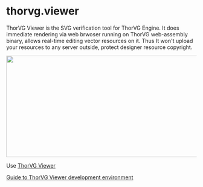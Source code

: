 # thorvg.viewer

ThorVG Viewer is the SVG verification tool for ThorVG Engine. It does immediate rendering via web brwoser running on ThorVG web-assembly binary, allows real-time editing vector resources on it. Thus It won't upload your resources to any server outside, protect designer resource copyright.
</br>
<p align="center">
  <img width="860" height="268" src="https://github.com/Samsung/thorvg.viewer/blob/master/res/flow.png">
</p>

Use [ThorVG Viewer](https://samsung.github.io/thorvg.viewer/)

[Guide to ThorVG Viewer development environment](https://github.com/Samsung/thorvg/wiki/Guide-to-ThorVG-Viewer-development-environment)
